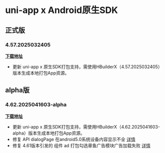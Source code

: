 # uni-app x Android原生SDK

## 正式版

### 4.57.2025032405

**[下载地址](https://web-ext-storage.dcloud.net.cn/uni-app-x/sdk/Android/Android-uni-app-x-SDK@13217-4.57.zip)**

* 更新 uni-app x 原生SDK打包支持，需使用HBuilderX（4.57.2025032405）版本生成本地打包App资源。

## alpha版

### 4.62.2025041603-alpha

**[下载地址](https://web-ext-storage.dcloud.net.cn/uni-app-x/sdk/Android/Android-uni-app-x-SDK@13342-4.62.zip)**

* 更新 uni-app x 原生SDK打包支持，需使用HBuilderX（4.62.2025041603-alpha）版本生成本地打包App资源。
* 修复 API dialogPage 在android5.0系统设备内容显示不全 [详情](https://issues.dcloud.net.cn/pages/issues/detail?id=16939)
* 修复 4.61版本引发的 组件 ad 打包勾选章鱼广告模块广告加载失败 [详情](https://issues.dcloud.net.cn/pages/issues/detail?id=16948)